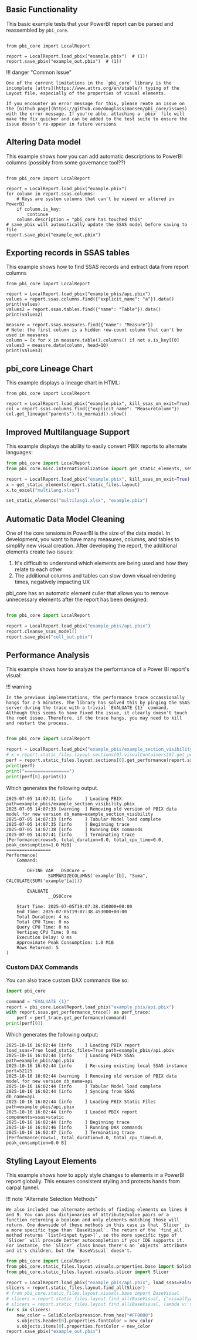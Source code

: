 ## Basic Functionality

This basic example tests that your PowerBI report can be parsed and reassembled by ``pbi_core``. 


```python3 linenums="1"

from pbi_core import LocalReport

report = LocalReport.load_pbix("example.pbix")  # (1)!
report.save_pbix("example_out.pbix")  # (1)!
```

!!! danger "Common Issue"

    One of the current limitations in the `pbi_core` library is the incomplete [attrs](https://www.attrs.org/en/stable/) typing of the Layout file, especially of the properties of visual elements. 

    If you encounter an error message for this, please reate an issue on the [Github page](https://github.com/douglassimonsen/pbi_core/issues) with the error message. If you're able, attaching a `pbix` file will make the fix quicker and can be added to the test suite to ensure the issue doesn't re-appear in future versions

## Altering Data model

This example shows how you can add automatic descriptions to PowerBI columns (possibly from some governance tool??)


```python3 linenums="1"

from pbi_core import LocalReport

report = LocalReport.load_pbix("example.pbix")
for column in report.ssas.columns:
    # Keys are system columns that can't be viewed or altered in PowerBI
    if column.is_key:
        continue
    column.description = "pbi_core has touched this"
# save_pbix will automatically update the SSAS model before saving to file
report.save_pbix("example_out.pbix")
```

## Exporting records in SSAS tables

This example shows how to find SSAS records and extract data from report columns

```python3 linenums="1"
from pbi_core import LocalReport

report = LocalReport.load_pbix("example_pbis/api.pbix")
values = report.ssas.columns.find({"explicit_name": "a"}).data()
print(values)
values2 = report.ssas.tables.find({"name": "Table"}).data()
print(values2)

measure = report.ssas.measures.find({"name": "Measure"})
# Note: the first column is a hidden row-count column that can't be used in measures
column = [x for x in measure.table().columns() if not x.is_key][0]
values3 = measure.data(column, head=10)
print(values3)
```

## pbi_core Lineage Chart

This example displays a lineage chart in HTML:

```python3 linenums="1"
from pbi_core import LocalReport

report = LocalReport.load_pbix("example.pbix", kill_ssas_on_exit=True)
col = report.ssas.columns.find({"explicit_name": "MeasureColumn"})
col.get_lineage("parents").to_mermaid().show()
```

## Improved Multilanguage Support

This example displays the ability to easily convert PBIX reports to alternate languages:

```python linenums="1"
from pbi_core import LocalReport
from pbi_core.misc.internationalization import get_static_elements, set_static_elements

report = LocalReport.load_pbix("example.pbix", kill_ssas_on_exit=True)
x = get_static_elements(report.static_files.layout)
x.to_excel("multilang.xlsx")

set_static_elements("multilang1.xlsx", "example.pbix")
```

## Automatic Data Model Cleaning

One of the core tensions in PowerBI is the size of the data model. In development, you want to have many measures, columns, and tables to simplify new visual creation. After developing the report, the additional elements create two issues:

1. It's difficult to understand which elements are being used and how they relate to each other
2. The additional columns and tables can slow down visual rendering times, negatively impacting UX

pbi_core has an automatic element culler that allows you to remove unnecessary elements after the report has been designed:

```python linenums="1"

from pbi_core import LocalReport

report = LocalReport.load_pbix("example_pbis/api.pbix")
report.cleanse_ssas_model()
report.save_pbix("cull_out.pbix")
```

## Performance Analysis

This example shows how to analyze the performance of a Power BI report's visual:

!!! warning

    In the previous implementations, the performance trace occassionally hangs for 2-5 minutes. The library has solved this by pinging the SSAS server during the trace with a trivial `EVALUATE {1}` command. Although this seems to have fixed the issue, it clearly doesn't touch the root issue. Therefore, if the trace hangs, you may need to kill and restart the process.


```python linenums="1"

from pbi_core import LocalReport

report = LocalReport.load_pbix("example_pbis/example_section_visibility.pbix")
# x = report.static_files.layout.sections[0].visualContainers[0].get_performance(report.ssas)
perf = report.static_files.layout.sections[0].get_performance(report.ssas)
print(perf)
print("=================")
print(perf[0].pprint())
```

Which generates the following output.

```shell
2025-07-05 14:07:31 [info     ] Loading PBIX                   path=example_pbis/example_section_visibility.pbix
2025-07-05 14:07:33 [warning  ] Removing old version of PBIX data model for new version db_name=example_section_visibility
2025-07-05 14:07:33 [info     ] Tabular Model load complete   
2025-07-05 14:07:35 [info     ] Beginning trace               
2025-07-05 14:07:38 [info     ] Running DAX commands          
2025-07-05 14:07:41 [info     ] Terminating trace             
[Performance(rows=5, total_duration=0.0, total_cpu_time=0.0, peak_consumption=1.0 MiB]
=================
Performance(
    Command:

        DEFINE VAR __DS0Core =
                SUMMARIZECOLUMNS('example'[b], "Suma", CALCULATE(SUM('example'[a])))

        EVALUATE
                __DS0Core

    Start Time: 2025-07-05T19:07:38.450000+00:00
    End Time: 2025-07-05T19:07:38.453000+00:00
    Total Duration: 4 ms
    Total CPU Time: 0 ms
    Query CPU Time: 0 ms
    Vertipaq CPU Time: 0 ms
    Execution Delay: 0 ms
    Approximate Peak Consumption: 1.0 MiB
    Rows Returned: 5
)

```

### Custom DAX Commands

You can also trace custom DAX commands like so:


```python linenums="1"
import pbi_core

command = "EVALUATE {1}"
report = pbi_core.LocalReport.load_pbix("example_pbis/api.pbix")
with report.ssas.get_performance_trace() as perf_trace:
    perf = perf_trace.get_performance(command)
print(perf[0])
```   

Which generates the following output:

```shell
2025-10-16 16:02:44 [info     ] Loading PBIX report            load_ssas=True load_static_files=True path=example_pbis/api.pbix
2025-10-16 16:02:44 [info     ] Loading PBIX SSAS              path=example_pbis/api.pbix
2025-10-16 16:02:44 [info     ] Re-using existing local SSAS instance port=52125
2025-10-16 16:02:44 [warning  ] Removing old version of PBIX data model for new version db_name=api
2025-10-16 16:02:44 [info     ] Tabular Model load complete   
2025-10-16 16:02:44 [info     ] Syncing from SSAS              db_name=api
2025-10-16 16:02:44 [info     ] Loading PBIX Static Files      path=example_pbis/api.pbix
2025-10-16 16:02:44 [info     ] Loaded PBIX report             components=ssas+static
2025-10-16 16:02:44 [info     ] Beginning trace               
2025-10-16 16:02:46 [info     ] Running DAX commands          
2025-10-16 16:02:47 [info     ] Terminating trace             
[Performance(rows=1, total_duration=0.0, total_cpu_time=0.0, peak_consumption=0.0 B]
```

## Styling Layout Elements

This example shows how to apply style changes to elements in a PowerBI report globally. This ensures consistent styling and protects hands from carpal tunnel.

!!! note "Alternate Selection Methods"

    We also included two alternate methods of finding elements on lines 8 and 9. You can pass dictionaries of attribute/value pairs or a function returning a boolean and only elements matching those will return. One downside of these methods in this case is that `Slicer` is a more specific type than `BaseVisual`. The return of the `find_all` method returns `list[<input type>]`, so the more specific type of `Slicer` will provide better autocompletion if your IDE supports it. For instance, the `Slicer` class knows there's an `objects` attribute and it's children, but the `BaseVisual` doesn't.

```python linenums="1"
from pbi_core import LocalReport
from pbi_core.static_files.layout.visuals.properties.base import SolidColorExpression
from pbi_core.static_files.layout.visuals.slicer import Slicer

report = LocalReport.load_pbix("example_pbis/api.pbix", load_ssas=False, load_static_files=True)
slicers = report.static_files.layout.find_all(Slicer)
# from pbi_core.static_files.layout.visuals.base import BaseVisual
# slicers = report.static_files.layout.find_all(BaseVisual, {"visualType": "slicer"})
# slicers = report.static_files.layout.find_all(BaseVisual, lambda v: v.visualType == "slicer")
for s in slicers:
    new_color = SolidColorExpression.from_hex("#FF0000")
    s.objects.header[0].properties.fontColor = new_color
    s.objects.items[0].properties.fontColor = new_color
report.save_pbix("example_out.pbix")

```